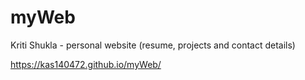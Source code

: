 # myWeb

Kriti Shukla - personal website (resume, projects and contact details)

https://kas140472.github.io/myWeb/
